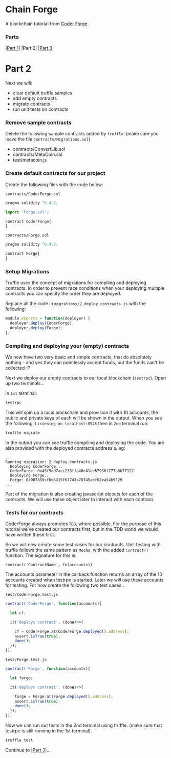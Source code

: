 # Chain Forge

A blockchain tutorial from [Coder Forge](http://coderforge.io).

### Parts
|[Part 1](https://github.com/coder-forge/chain-forge/tree/part-1)|
|Part 2|
|[Part 3](https://github.com/coder-forge/chain-forge/tree/part-3)|

# Part 2

Next we will:

 - clear default truffle samples
 - add empty contracts
 - migrate contracts
 - run unit tests on contracts

### Remove sample contracts

Delete the following sample contracts added by `truffle`:
(make sure you leave the file `contracts/Migrations.sol`)

 - contracts/ConvertLib.sol
 - contracts/MetaCoin.sol
 - test/metacoin.js

### Create default contracts for our project

Create the following files with the code below:

`contracts/CoderForge.sol`

```javascript
pragma solidity ^0.4.2;

import 'Forge.sol';

contract CoderForge{
}
```

`contracts/Forge.sol`

```javascript
pragma solidity ^0.4.2;

contract Forge{
}
```

### Setup Migrations

Truffle uses the concept of migrations for compiling and deploying contracts. In order to prevent race conditions when your deploying multiple contracts you can specify the order they are deployed.

Replace all the code in `migrations/2_deploy_contracts.js` with the following:

```javascript
module.exports = function(deployer) {
  deployer.deploy(CoderForge);
  deployer.deploy(Forge);
};
```

### Compiling and deploying your (empty) contracts

We now have two very basic and simple contracts, that do absolutely nothing - and yes they can pointlessly accept funds, but the funds can't be collected :P

Next we deploy our empty contracts to our local blockchain (`testrpc`). Open up
two terminals...

In `1st` terminal:

```bash
testrpc
```

This will spin up a local blockchain and provision it with 10 accounts, the
public and private keys of each will be shown in the output. When you see the
following: `Listening on localhost:8545` then in `2nd` terminal run:

```bash
truffle migrate
```

In the output you can see truffle compiling and deploying the code. You are also
provided with the deployed contracts address's. eg:

```
...
Running migration: 2_deploy_contracts.js
  Deploying CoderForge...
  CoderForge: 0x45f5dd7acc233ffa46e41ae67936f777b8b77122
  Deploying Forge...
  Forge: 0x987859cfbb6315f67743a70f45aef62ea54b9529
...
```

Part of the migration is also creating javascript objects for each of the
contracts. We will use these object later to interact with each contract.

### Tests for our contracts

CoderForge always promotes `TDD`, where possible. For the purpose of this
tutorial we've created our contracts first, but in the TDD world we would have
written these first.

So we will now create some test cases for our contracts. Unit testing with
truffle follows the same pattern as `Mocha`, with the added `contract()`
function. The signature for this is:

```
contract('ContractName', fn(accounts))
```

The accounts parameter in the callback function returns an array of the 10
accounts created when testrpc is started. Later we will use these accounts for
testing. For now create the following two test cases...

`test/CoderForge.test.js`

```javascript
contract('CoderForge', function(accounts){

  let cf;

  it('deploys contract', (done)=>{

    cf = CoderForge.at(CoderForge.deployed().address);
    assert.isTrue(true);
    done();
  });
});
```

`test/Forge.test.js`

```javascript
contract('Forge', function(accounts){

  let forge;

  it('deploys contract', (done)=>{

    forge = Forge.at(Forge.deployed().address);
    assert.isTrue(true);
    done();
  });
});
```

Now we can run out tests in the 2nd terminal using truffle. (make sure that
  testrpc is still running in the 1st terminal).

```bash
truffle test
```

Continue to |[Part 3](https://github.com/coder-forge/chain-forge/tree/part-3)|...
